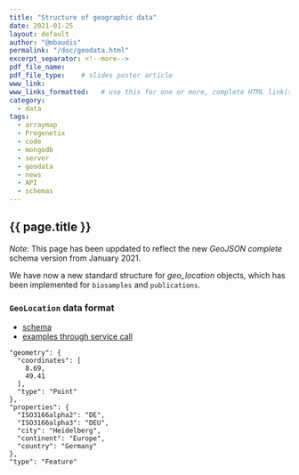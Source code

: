 ```yaml
---
title: "Structure of geographic data"
date: 2021-01-25
layout: default
author: "@mbaudis"
permalink: "/doc/geodata.html"
excerpt_separator: <!--more-->
pdf_file_name:
pdf_file_type:    # slides poster article
www_link:
www_links_formatted:   # use this for one or more, complete HTML link(s) with label '<a href="http://" target="_blank">...</a>'
category:
  - data
tags:
  - arraymap
  - Progenetix
  - code
  - mongodb
  - server
  - geodata
  - news
  - API
  - schemas
---
```


## {{ page.title }}

*Note*: This page has been uppdated to reflect the new *GeoJSON complete* schema version
from January 2021.

We have now a new standard structure for _geo_location_ objects, which has been implemented
for `biosamples` and `publications`.

<!--more-->

### `GeoLocation` data format

* [schema](https://progenetix.org/services/schemas/GeoLocation/)
* [examples through service call](https://progenetix.org/services/geolocations?city=Heidelberg)

```
"geometry": {
  "coordinates": [
    8.69,
    49.41
  ],
  "type": "Point"
},
"properties": {
  "ISO3166alpha2": "DE",
  "ISO3166alpha3": "DEU",
  "city": "Heidelberg",
  "continent": "Europe",
  "country": "Germany"
},
"type": "Feature"
```
